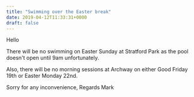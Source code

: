 ```yaml
---
title: "Swimming over the Easter break"
date: 2019-04-12T11:33:31+0000
draft: false
---
```

Hello 

 There will be no swimming on Easter Sunday at Stratford Park as the pool doesn't open until 9am unfortunately.

 Also, there will be no morning sessions at Archway on either Good Friday 19th or Easter Monday 22nd. 



Sorry for any inconvenience, Regards Mark   



